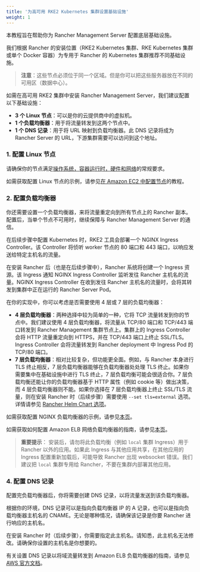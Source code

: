 ```yaml
---
title: '为高可用 RKE2 Kubernetes 集群设置基础设施'
weight: 1
---
```


本教程旨在帮助你为 Rancher Management Server 配置底层基础设施。

我们根据 Rancher 的安装位置（RKE2 Kubernetes 集群、RKE Kubernetes 集群或单个 Docker 容器）为专用于 Rancher 的 Kubernetes 集群推荐不同基础设施。

> **注意**：这些节点必须位于同一个区域。但是你可以把这些服务器放在不同的可用区（数据中心）。

如需在高可用 RKE2 集群中安装 Rancher Management Server，我们建议配置以下基础设施：

- **3 个 Linux 节点**：可以是你的云提供商中的虚拟机。
- **1 个负载均衡器**：用于将流量转发到这两个节点中。
- **1 个 DNS 记录**：用于将 URL 映射到负载均衡器。此 DNS 记录将成为 Rancher Server 的 URL，下游集群需要可以访问到这个地址。

### 1. 配置 Linux 节点

请确保你的节点满足[操作系统，容器运行时，硬件和网络]({{<baseurl>}}/rancher/v2.6/en/installation/requirements/)的常规要求。

如需获取配置 Linux 节点的示例，请参见[在 Amazon EC2 中配置节点]({{<baseurl>}}/rancher/v2.6/en/installation/resources/k8s-tutorials/infrastructure-tutorials/ec2-node)的教程。

### 2. 配置负载均衡器

你还需要设置一个负载均衡器，来将流量重定向到所有节点上的 Rancher 副本。配置后，当单个节点不可用时，继续保障与 Rancher Management Server 的通信。

在后续步骤中配置 Kubernetes 时，RKE2 工具会部署一个 NGINX Ingress Controller。该 Controller 将侦听 worker 节点的 80 端口和 443 端口，以响应发送给特定主机名的流量。

在安装 Rancher 后（也是在后续步骤中），Rancher 系统将创建一个 Ingress 资源。该 Ingress 通知 NGINX Ingress Controller 监听发往 Rancher 主机名的流量。NGINX Ingress Controller 在收到发往 Rancher 主机名的流量时，会将其转发到集群中正在运行的 Rancher Server Pod。

在你的实现中，你可以考虑是否需要使用 4 层或 7 层的负载均衡器：

- **4 层负载均衡器**：两种选择中较为简单的一种，它将 TCP 流量转发到你的节点中。我们建议使用 4 层负载均衡器，将流量从 TCP/80 端口和 TCP/443 端口转发到 Rancher Management 集群节点上。集群上的 Ingress Controller 会将 HTTP 流量重定向到 HTTPS，并在 TCP/443 端口上终止 SSL/TLS。Ingress Controller 会将流量转发到 Rancher deployment 中 Ingress Pod 的 TCP/80 端口。
- **7 层负载均衡器**：相对比较复杂，但功能更全面。例如，与 Rancher 本身进行 TLS 终止相反，7 层负载均衡器能够在负载均衡器处处理 TLS 终止。如果你需要集中在基础设施中进行 TLS 终止，7 层负载均衡可能会很适合你。7 层负载均衡还能让你的负载均衡器基于 HTTP 属性（例如 cookie 等）做出决策，而 4 层负载均衡器则不能。如果你选择在 7 层负载均衡器上终止 SSL/TLS 流量，则在安装 Rancher 时（后续步骤）需要使用 `--set tls=external` 选项。详情请参见 [Rancher Helm Chart 选项]({{<baseurl>}}/rancher/v2.6/en/installation/resources/chart-options/#external-tls-termination)。

如需获取配置 NGINX 负载均衡器的示例，请参见[本页]({{<baseurl>}}/rancher/v2.6/en/installation/resources/k8s-tutorials/infrastructure-tutorials/nginx/)。

如需获取如何配置 Amazon ELB 网络负载均衡器的指南，请参见[本页]({{<baseurl>}}/rancher/v2.6/en/installation/resources/k8s-tutorials/infrastructure-tutorials/nlb/)。

> **重要提示**：
> 安装后，请勿将此负载均衡（例如 `local` 集群 Ingress）用于 Rancher 以外的应用。如果此 Ingress 与其他应用共享，在其他应用的 Ingress 配置重新加载后，可能导致 Rancher 出现 websocket 错误。我们建议把 `local` 集群专用给 Rancher，不要在集群内部署其他应用。

### 4. 配置 DNS 记录

配置完负载均衡器后，你将需要创建 DNS 记录，以将流量发送到该负载均衡器。

根据你的环境，DNS 记录可以是指向负载均衡器 IP 的 A 记录，也可以是指向负载均衡器主机名的 CNAME。无论是哪种情况，请确保该记录是你要 Rancher 进行响应的主机名。

在安装 Rancher 时（后续步骤），你需要指定此主机名。请知悉，此主机名无法修改。请确保你设置的主机名是你想要的。

有关设置 DNS 记录以将域流量转发到 Amazon ELB 负载均衡器的指南，请参见 [AWS 官方文档](https://docs.aws.amazon.com/Route53/latest/DeveloperGuide/routing-to-elb-load-balancer)。